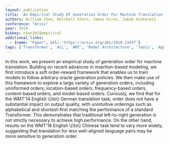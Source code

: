 ```yaml
---
layout: publication
title: 'An Empirical Study Of Generation Order For Machine Translation'
authors: William Chan, Mitchell Stern, Jamie Kiros, Jakob Uszkoreit
conference: "Arxiv"
year: 2019
bibkey: chan2019empirical
additional_links:
  - {name: "Paper", url: 'https://arxiv.org/abs/1910.13437'}
tags: ['Transformer', 'ACL', 'WMT', 'Model Architecture', 'Tools', 'Applications', 'Reinforcement Learning', 'Pretraining Methods']
---
```

In this work, we present an empirical study of generation order for machine
translation. Building on recent advances in insertion-based modeling, we first
introduce a soft order-reward framework that enables us to train models to
follow arbitrary oracle generation policies. We then make use of this framework
to explore a large variety of generation orders, including uninformed orders,
location-based orders, frequency-based orders, content-based orders, and
model-based orders. Curiously, we find that for the WMT'14 English \\(\to\\) German
translation task, order does not have a substantial impact on output quality,
with unintuitive orderings such as alphabetical and shortest-first matching the
performance of a standard Transformer. This demonstrates that traditional
left-to-right generation is not strictly necessary to achieve high performance.
On the other hand, results on the WMT'18 English \\(\to\\) Chinese task tend to
vary more widely, suggesting that translation for less well-aligned language
pairs may be more sensitive to generation order.
